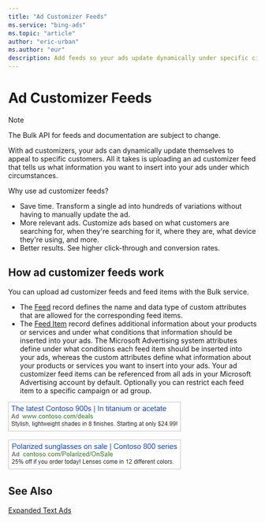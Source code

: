 ```yaml
---
title: "Ad Customizer Feeds"
ms.service: "bing-ads"
ms.topic: "article"
author: "eric-urban"
ms.author: "eur"
description: Add feeds so your ads update dynamically under specific circumstances. 
---
```

# Ad Customizer Feeds
> [!NOTE]
> The Bulk API for feeds and documentation are subject to change.

With ad customizers, your ads can dynamically update themselves to appeal to specific customers. All it takes is uploading an ad customizer feed that tells us what information you want to insert into your ads under which circumstances.

Why use ad customizer feeds?
- Save time. Transform a single ad into hundreds of variations without having to manually update the ad.  
- More relevant ads. Customize ads based on what customers are searching for, when they're searching for it, where they are, what device they're using, and more.  
- Better results. See higher click-through and conversion rates.  

## <a name="adcomponent"></a>How ad customizer feeds work
You can upload ad customizer feeds and feed items with the Bulk service. 
- The [Feed](../bulk-service/feed.md) record defines the name and data type of custom attributes that are allowed for the corresponding feed items. 
- The [Feed Item](../bulk-service/feed-item.md) record defines additional information about your products or services and under what conditions that information should be inserted into your ads. The Microsoft Advertising system attributes define under what conditions each feed item should be inserted into your ads, whereas the custom attributes define what information about your products or services you want to insert into your ads. Your ad customizer feed items can be referenced from all ads in your Microsoft Advertising account by default. Optionally you can restrict each feed item to a specific campaign or ad group.  


![Target by keyword](media/ad-customizer-keyword.png "Target by keyword")



![Target by audience](media/ad-customizer-audience.png "Target by audience")




## See Also
[Expanded Text Ads](expanded-text-ads.md)  
